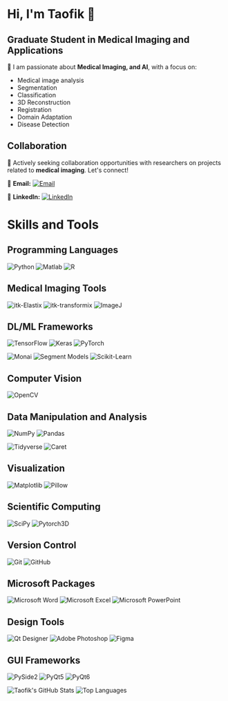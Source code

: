 # Hi, I'm Taofik 👋

## Graduate Student in Medical Imaging and Applications
👀 I am passionate about **Medical Imaging, and AI**, with a focus on:
- Medical image analysis
- Segmentation
- Classification
- 3D Reconstruction
- Registration
- Domain Adaptation
- Disease Detection

## Collaboration
💞️ Actively seeking collaboration opportunities with researchers on projects related to **medical imaging**. Let's connect!

📧 **Email:** [![Email](https://img.shields.io/badge/Email-suleimantaofik6%40gmail.com-43B02A?style=flat-square&logo=gmail&logoColor=white)](mailto:suleimantaofik6@gmail.com)

🔗 **LinkedIn:** [![LinkedIn](https://img.shields.io/badge/LinkedIn-Taofik%20Ahmed%20Suleiman-0077B5?style=flat-square&logo=linkedin&logoColor=white)](https://www.linkedin.com/in/taofik-ahmed-suleiman-149ab914b/)

# Skills and Tools
## Programming Languages
![Python](https://img.shields.io/badge/Python-3776AB?style=for-the-badge&logo=python&logoColor=white)
![Matlab](https://img.shields.io/badge/Matlab-0076A8?style=for-the-badge&logo=matlab&logoColor=white)
![R](https://img.shields.io/badge/R-276DC3?style=for-the-badge&logo=r&logoColor=white)

## Medical Imaging Tools
![itk-Elastix](https://img.shields.io/badge/itk--Elastix-00599C?style=for-the-badge&logo=medical&logoColor=white)
![itk-transformix](https://img.shields.io/badge/itk--transformix-00599C?style=for-the-badge&logo=medical&logoColor=white)
![ImageJ](https://img.shields.io/badge/ImageJ-DBDBDB?style=for-the-badge&logo=imagej&logoColor=black)

## DL/ML Frameworks
![TensorFlow](https://img.shields.io/badge/TensorFlow-FF6F00?style=for-the-badge&logo=tensorflow&logoColor=white)
![Keras](https://img.shields.io/badge/Keras-D00000?style=for-the-badge&logo=keras&logoColor=white)
![PyTorch](https://img.shields.io/badge/PyTorch-EE4C2C?style=for-the-badge&logo=pytorch&logoColor=white)

![Monai](https://img.shields.io/badge/Monai-2672EC?style=for-the-badge&logo=monai&logoColor=white)
![Segment Models](https://img.shields.io/badge/Segment%20Models-34D058?style=for-the-badge&logo=medical&logoColor=white)
![Scikit-Learn](https://img.shields.io/badge/Scikit%20Learn-F7931E?style=for-the-badge&logo=scikitlearn&logoColor=white)

## Computer Vision
![OpenCV](https://img.shields.io/badge/OpenCV-5C3EE8?style=for-the-badge&logo=opencv&logoColor=white)

## Data Manipulation and Analysis
![NumPy](https://img.shields.io/badge/NumPy-013243?style=for-the-badge&logo=numpy&logoColor=white)
![Pandas](https://img.shields.io/badge/Pandas-150458?style=for-the-badge&logo=pandas&logoColor=white)

![Tidyverse](https://img.shields.io/badge/Tidyverse-29B6F6?style=for-the-badge&logo=r&logoColor=white)
![Caret](https://img.shields.io/badge/Caret-FFA000?style=for-the-badge&logo=r&logoColor=white)

## Visualization
![Matplotlib](https://img.shields.io/badge/Matplotlib-263238?style=for-the-badge&logo=matplotlib&logoColor=white)
![Pillow](https://img.shields.io/badge/Pillow-8C3A3A?style=for-the-badge&logo=pillow&logoColor=white)

## Scientific Computing
![SciPy](https://img.shields.io/badge/SciPy-8CAAE6?style=for-the-badge&logo=scipy&logoColor=white)
![Pytorch3D](https://img.shields.io/badge/Pytorch3D-EE4C2C?style=for-the-badge&logo=pytorch&logoColor=white)

## Version Control
![Git](https://img.shields.io/badge/Git-F05032?style=for-the-badge&logo=git&logoColor=white)
![GitHub](https://img.shields.io/badge/GitHub-181717?style=for-the-badge&logo=github&logoColor=white)

## Microsoft Packages
![Microsoft Word](https://img.shields.io/badge/Microsoft%20Word-1645ed?style=for-the-badge&logo=microsoft-word&logoColor=white)
![Microsoft Excel](https://img.shields.io/badge/Microsoft%20Excel-217346?style=for-the-badge&logo=microsoft-excel&logoColor=white)
![Microsoft PowerPoint](https://img.shields.io/badge/Microsoft%20PowerPoint-B7472A?style=for-the-badge&logo=microsoft-powerpoint&logoColor=white)

## Design Tools
![Qt Designer](https://img.shields.io/badge/Qt%20Designer-41CD52?style=for-the-badge&logo=qt&logoColor=white)
![Adobe Photoshop](https://img.shields.io/badge/Adobe%20Photoshop-31A8FF?style=for-the-badge&logo=adobe&logoColor=white)
![Figma](https://img.shields.io/badge/Figma-F24E1E?style=for-the-badge&logo=figma&logoColor=white)

## GUI Frameworks
![PySide2](https://img.shields.io/badge/PySide2-41CD52?style=for-the-badge&logo=qt&logoColor=white)
![PyQt5](https://img.shields.io/badge/PyQt5-41CD52?style=for-the-badge&logo=qt&logoColor=white)
![PyQt6](https://img.shields.io/badge/PyQt6-41CD52?style=for-the-badge&logo=qt&logoColor=white)

![Taofik's GitHub Stats](https://github-readme-stats.vercel.app/api?username=suleimantaofik6&show_icons=true&theme=merko&hide=issues,contribs&hide_title=true&bg_color=30,4A00E0,9333EA&title_color=FFFFFF&text_color=FFFFFF&icon_color=FFFFFF)
![Top Languages](https://github-readme-stats.vercel.app/api/top-langs/?username=suleimantaofik6&layout=compact&theme=merko&bg_color=30,4A00E0,9333EA&title_color=FFFFFF&text_color=FFFFFF)

